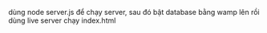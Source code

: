 dùng node server.js để chạy server, sau đó bật database bằng wamp lên rồi dùng live server chạy index.html
